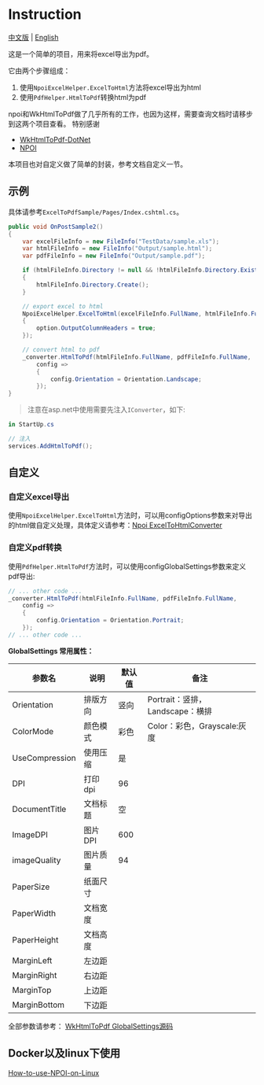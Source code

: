 # Instruction

[中文版](/README.md) | [English](./doc/README_En.md)

这是一个简单的项目，用来将excel导出为pdf。

它由两个步骤组成：
1. 使用`NpoiExcelHelper.ExcelToHtml`方法将excel导出为html
2. 使用`PdfHelper.HtmlToPdf`转换html为pdf

npoi和WkHtmlToPdf做了几乎所有的工作，也因为这样，需要查询文档时请移步到这两个项目查看。
特别感谢
- [WkHtmlToPdf-DotNet](https://github.com/HakanL/WkHtmlToPdf-DotNet)
- [NPOI](https://github.com/nissl-lab/npoi/wiki/How-to-use-NPOI-on-Linux)

本项目也对自定义做了简单的封装，参考文档自定义一节。

## 示例

具体请参考`ExcelToPdfSample/Pages/Index.cshtml.cs`。

```csharp
public void OnPostSample2()
{
	var excelFileInfo = new FileInfo("TestData/sample.xls");
	var htmlFileInfo = new FileInfo("Output/sample.html");
	var pdfFileInfo = new FileInfo("Output/sample.pdf");

	if (htmlFileInfo.Directory != null && !htmlFileInfo.Directory.Exists)
	{
		htmlFileInfo.Directory.Create();
	}

	// export excel to html
	NpoiExcelHelper.ExcelToHtml(excelFileInfo.FullName, htmlFileInfo.FullName, configOptions: option =>
	{
		option.OutputColumnHeaders = true;
	});

	// convert html to pdf
	_converter.HtmlToPdf(htmlFileInfo.FullName, pdfFileInfo.FullName,
		config =>
		{
			config.Orientation = Orientation.Landscape;
		});
}
```

> 注意在asp.net中使用需要先注入`IConverter`，如下:
```csharp
in StartUp.cs

// 注入
services.AddHtmlToPdf();
```

## 自定义

### 自定义excel导出

使用`NpoiExcelHelper.ExcelToHtml`方法时，可以用configOptions参数来对导出的html做自定义处理，具体定义请参考：[Npoi ExcelToHtmlConverter](https://github.com/nissl-lab/npoi/blob/edac37ddf7c442e8e66b47f72d53d9aa81c5db35/ooxml/SS/Converter/ExcelToHtmlConverter.cs)


### 自定义pdf转换

使用`PdfHelper.HtmlToPdf`方法时，可以使用configGlobalSettings参数来定义pdf导出:
```csharp
// ... other code ...
_converter.HtmlToPdf(htmlFileInfo.FullName, pdfFileInfo.FullName,
	config =>
	{
		config.Orientation = Orientation.Portrait;
	});
// ... other code ...
```

**GlobalSettings 常用属性：**

|参数名|说明|默认值|备注|
|-|-|-|-|
|Orientation|排版方向|竖向|Portrait：竖排，Landscape：横排|
|ColorMode|颜色模式|彩色|Color：彩色，Grayscale:灰度|
|UseCompression|使用压缩|是||
|DPI|打印dpi|96|
|DocumentTitle|文档标题|空||
|ImageDPI|图片DPI|600||
|imageQuality|图片质量|94||
|PaperSize|纸面尺寸||
|PaperWidth|文档宽度||
|PaperHeight|文档高度||
|MarginLeft|左边距||
|MarginRight|右边距||
|MarginTop|上边距||
|MarginBottom|下边距||

全部参数请参考：
[WkHtmlToPdf GlobalSettings源码](https://github.com/HakanL/WkHtmlToPdf-DotNet/blob/master/src/WkHtmlToPdf-DotNet/Settings/GlobalSettings.cs)

## Docker以及linux下使用

[How-to-use-NPOI-on-Linux](https://github.com/nissl-lab/npoi/wiki/How-to-use-NPOI-on-Linux)
